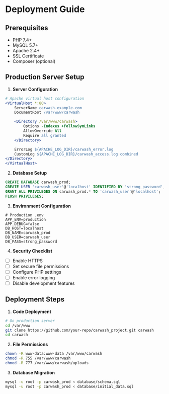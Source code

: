# Deployment Guide

## Prerequisites

- PHP 7.4+
- MySQL 5.7+
- Apache 2.4+
- SSL Certificate
- Composer (optional)

## Production Server Setup

1. **Server Configuration**

```apache
# Apache virtual host configuration
<VirtualHost *:80>
    ServerName carwash.example.com
    DocumentRoot /var/www/carwash

    <Directory /var/www/carwash>
        Options -Indexes +FollowSymLinks
        AllowOverride All
        Require all granted
    </Directory>

    ErrorLog ${APACHE_LOG_DIR}/carwash_error.log
    CustomLog ${APACHE_LOG_DIR}/carwash_access.log combined
</Directory>
</VirtualHost>
```

2. **Database Setup**

```sql
CREATE DATABASE carwash_prod;
CREATE USER 'carwash_user'@'localhost' IDENTIFIED BY 'strong_password';
GRANT ALL PRIVILEGES ON carwash_prod.* TO 'carwash_user'@'localhost';
FLUSH PRIVILEGES;
```

3. **Environment Configuration**

```env
# Production .env
APP_ENV=production
APP_DEBUG=false
DB_HOST=localhost
DB_NAME=carwash_prod
DB_USER=carwash_user
DB_PASS=strong_password
```

4. **Security Checklist**

- [ ] Enable HTTPS
- [ ] Set secure file permissions
- [ ] Configure PHP settings
- [ ] Enable error logging
- [ ] Disable development features

## Deployment Steps

1. **Code Deployment**

```bash
# On production server
cd /var/www
git clone https://github.com/your-repo/carwash_project.git carwash
cd carwash
```

2. **File Permissions**

```bash
chown -R www-data:www-data /var/www/carwash
chmod -R 755 /var/www/carwash
chmod -R 777 /var/www/carwash/uploads
```

3. **Database Migration**

```bash
mysql -u root -p carwash_prod < database/schema.sql
mysql -u root -p carwash_prod < database/initial_data.sql
```

